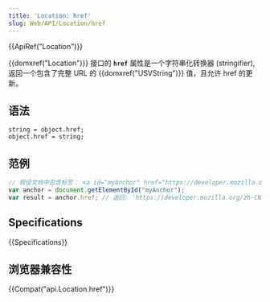 ```yaml
---
title: 'Location: href'
slug: Web/API/Location/href
---
```

{{ApiRef("Location")}}

{{domxref("Location")}} 接口的 **`href`** 属性是一个字符串化转换器 (stringifier), 返回一个包含了完整 URL 的 {{domxref("USVString")}} 值，且允许 href 的更新。

## 语法

```plain
string = object.href;
object.href = string;
```

## 范例

```js
// 假设文档中包含标签： <a id="myAnchor" href="https://developer.mozilla.org/zh-CN/Location/href">
var anchor = document.getElementById("myAnchor");
var result = anchor.href; // 返回: 'https://developer.mozilla.org/zh-CN/Location/href'
```

## Specifications

{{Specifications}}

## 浏览器兼容性

{{Compat("api.Location.href")}}
